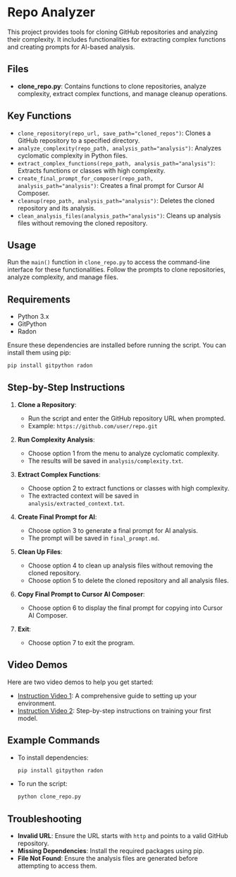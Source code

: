 # Repo Analyzer

This project provides tools for cloning GitHub repositories and analyzing their complexity. It includes functionalities for extracting complex functions and creating prompts for AI-based analysis.

## Files

- **clone_repo.py**: Contains functions to clone repositories, analyze complexity, extract complex functions, and manage cleanup operations.

## Key Functions

- `clone_repository(repo_url, save_path="cloned_repos")`: Clones a GitHub repository to a specified directory.
- `analyze_complexity(repo_path, analysis_path="analysis")`: Analyzes cyclomatic complexity in Python files.
- `extract_complex_functions(repo_path, analysis_path="analysis")`: Extracts functions or classes with high complexity.
- `create_final_prompt_for_composer(repo_path, analysis_path="analysis")`: Creates a final prompt for Cursor AI Composer.
- `cleanup(repo_path, analysis_path="analysis")`: Deletes the cloned repository and its analysis.
- `clean_analysis_files(analysis_path="analysis")`: Cleans up analysis files without removing the cloned repository.

## Usage

Run the `main()` function in `clone_repo.py` to access the command-line interface for these functionalities. Follow the prompts to clone repositories, analyze complexity, and manage files.

## Requirements

- Python 3.x
- GitPython
- Radon

Ensure these dependencies are installed before running the script. You can install them using pip:

```bash
pip install gitpython radon
```

## Step-by-Step Instructions

1. **Clone a Repository**:
   - Run the script and enter the GitHub repository URL when prompted.
   - Example: `https://github.com/user/repo.git`

2. **Run Complexity Analysis**:
   - Choose option 1 from the menu to analyze cyclomatic complexity.
   - The results will be saved in `analysis/complexity.txt`.

3. **Extract Complex Functions**:
   - Choose option 2 to extract functions or classes with high complexity.
   - The extracted context will be saved in `analysis/extracted_context.txt`.

4. **Create Final Prompt for AI**:
   - Choose option 3 to generate a final prompt for AI analysis.
   - The prompt will be saved in `final_prompt.md`.

5. **Clean Up Files**:
   - Choose option 4 to clean up analysis files without removing the cloned repository.
   - Choose option 5 to delete the cloned repository and all analysis files.

6. **Copy Final Prompt to Cursor AI Composer**:
   - Choose option 6 to display the final prompt for copying into Cursor AI Composer.

7. **Exit**:
   - Choose option 7 to exit the program.

## Video Demos

Here are two video demos to help you get started:

- [Instruction Video 1](Instructionvid/1.mov): A comprehensive guide to setting up your environment.
- [Instruction Video 2](Instructionvid/2.mov): Step-by-step instructions on training your first model.

## Example Commands

- To install dependencies:
  ```bash
  pip install gitpython radon
  ```

- To run the script:
  ```bash
  python clone_repo.py
  ```

## Troubleshooting

- **Invalid URL**: Ensure the URL starts with `http` and points to a valid GitHub repository.
- **Missing Dependencies**: Install the required packages using pip.
- **File Not Found**: Ensure the analysis files are generated before attempting to access them. 